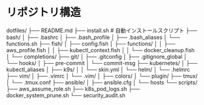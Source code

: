 # リポジトリ構造
dotfiles/
├── README.md
├── install.sh                 # 自動インストールスクリプト
├── bash/
│   ├── .bashrc
│   ├── .bash_profile
│   ├── .bash_aliases
│   └── functions.sh
├── fish/
│   ├── config.fish
│   ├── functions/
│   │   ├── aws_profile.fish
│   │   ├── kubectl_context.fish
│   │   └── docker_cleanup.fish
│   └── completions/
├── git/
│   ├── .gitconfig
│   ├── .gitignore_global
│   └── hooks/
│       ├── pre-commit
│       └── commit-msg
├── kubernetes/
│   ├── kubectl_aliases
│   ├── k9s/
│   │   └── skin.yml
│   └── helm/
│       └── .helmrc
├── vim/
│   ├── .vimrc
│   └── .vim/
│       ├── colors/
│       └── plugin/
├── tmux/
│   └── .tmux.conf
├── ansible/
│   ├── ansible.cfg
│   └── hosts
└── scripts/
    ├── aws_assume_role.sh
    ├── k8s_pod_logs.sh
    ├── docker_system_prune.sh
    └── security_audit.sh
